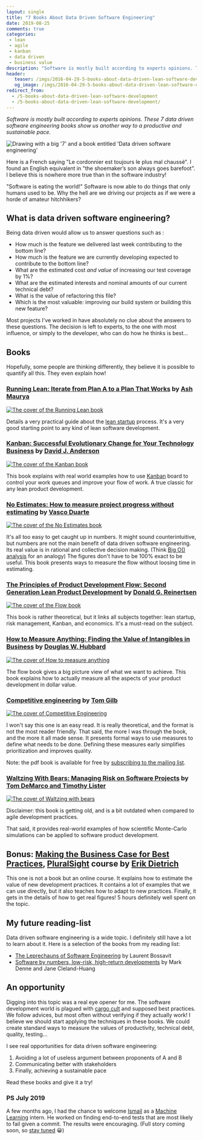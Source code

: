 ```yaml
---
layout: single
title: "7 Books About Data Driven Software Engineering"
date: 2019-08-25
comments: true
categories:
 - lean
 - agile
 - kanban
 - data driven
 - business value
description: "Software is mostly built according to experts opinions. These 7 data driven software engineering books show us another way to a productive and sustainable pace. Ex: measuring the impact of a feature on the bottom line, forecasting the impact of a refactoring on the bottom line, etc."
header:
   teaser: /imgs/2016-04-29-5-books-about-data-driven-lean-software-development/7-data-driven-software-engineering-books-teaser.jpeg
   og_image: /imgs/2016-04-29-5-books-about-data-driven-lean-software-development/7-data-driven-software-engineering-books-og.jpeg
redirect_from:
  - /5-books-about-data-driven-lean-software-development
  - /5-books-about-data-driven-lean-software-development/
---
```

_Software is mostly built according to experts opinions. These 7 data driven software engineering books show us another way to a productive and sustainable pace._

![Drawing with a big '7' and a book entitled 'Data driven software engineering']({{site.url}}/imgs/2016-04-29-5-books-about-data-driven-lean-software-development/7-data-driven-software-engineering-books.jpeg)


Here is a French saying "Le cordonnier est toujours le plus mal chaussé". I found an English equivalent in "the shoemaker’s son always goes barefoot". I believe this is nowhere more true than in the software industry!

"Software is eating the world!" Software is now able to do things that only humans used to be. Why the hell are we driving our projects as if we were a horde of amateur hitchhikers?

## What is data driven software engineering?

Being data driven would allow us to answer questions such as :

* How much is the feature we delivered last week contributing to the bottom line?
* How much is the feature we are currently developing expected to contribute to the bottom line?
* What are the estimated cost *and value* of increasing our test coverage by 1%?
* What are the estimated interests and nominal amounts of our current technical debt?
* What is the value of refactoring this file?
* Which is the most valuable: improving our build system or building this new feature?

Most projects I've worked in have absolutely no clue about the answers to these questions. The decision is left to experts, to the one with most influence, or simply to the developer, who can do how he thinks is best...

## Books

Hopefully, some people are thinking differently, they believe it is possible to quantify all this. They even explain how!

### [Running Lean: Iterate from Plan A to a Plan That Works](http://www.amazon.com/Running-Lean-Iterate-Works-OReilly/dp/1449305172/ref=sr_1_1?tag=pbourgau-20&amp;ie=UTF8&qid=1461906957&sr=8-1&keywords=running+lean) by [Ash Maurya](https://ashmaurya.com/)

[![The cover of the Running Lean book]({{site.url}}{{site.baseurl}}/imgs/2016-04-29-5-books-about-data-driven-lean-software-development/running_lean.jpg)](http://www.amazon.com/Running-Lean-Iterate-Works-OReilly/dp/1449305172/ref=sr_1_1?tag=pbourgau-20&amp;ie=UTF8&qid=1461906957&sr=8-1&keywords=running+lean)

Details a very practical guide about the [lean startup](https://en.wikipedia.org/wiki/Lean_startup) process. It's a very good starting point to any kind of lean software development.

### [Kanban: Successful Evolutionary Change for Your Technology Business](http://www.amazon.com/Kanban-Successful-Evolutionary-Technology-Business/dp/0984521402/ref=sr_1_1?tag=pbourgau-20&amp;ie=UTF8&qid=1461906998&sr=8-1&keywords=kanban+anderson) by [David J. Anderson](http://www.djaa.com/)

[![The cover of the Kanban book]({{site.url}}{{site.baseurl}}/imgs/2016-04-29-5-books-about-data-driven-lean-software-development/kanban.jpg)](http://www.amazon.com/Kanban-Successful-Evolutionary-Technology-Business/dp/0984521402/ref=sr_1_1?tag=pbourgau-20&amp;ie=UTF8&qid=1461906998&sr=8-1&keywords=kanban+anderson)

This book explains with real world examples how to use [Kanban](https://en.wikipedia.org/wiki/Kanban) board to control your work queues and improve your flow of work. A true classic for any lean product development.

### [No Estimates: How to measure project progress without estimating](https://oikosofyseries.com/no-estimates-book-order) by [Vasco Duarte](https://twitter.com/duarte_vasco)

[![The cover of the No Estimates book]({{site.url}}/imgs/2016-04-29-5-books-about-data-driven-lean-software-development/noestimates.jpg)](https://oikosofyseries.com/no-estimates-book-order)

It's all too easy to get caught up in numbers. It might sound counterintuitive, but numbers are not the main benefit of data driven software engineering. Its real value is in rational and collective decision making. (Think [Big O() analysis](https://en.wikipedia.org/wiki/Time_complexity) for an analogy) The figures don't have to be 100% exact to be useful. This book presents ways to measure the flow without loosing time in estimating.

### [The Principles of Product Development Flow: Second Generation Lean Product Development](http://www.amazon.com/Principles-Product-Development-Flow-Generation/dp/1935401009/ref=sr_1_1?tag=pbourgau-20&amp;ie=UTF8&qid=1461907905&sr=8-1&keywords=principles+of+product+development+flow) by [Donald G. Reinertsen](http://reinertsenassociates.com/)

[![The cover of the Flow book]({{site.url}}{{site.baseurl}}/imgs/2016-04-29-5-books-about-data-driven-lean-software-development/flow.jpg)](http://www.amazon.com/Principles-Product-Development-Flow-Generation/dp/1935401009/ref=sr_1_1?tag=pbourgau-20&amp;ie=UTF8&qid=1461907905&sr=8-1&keywords=principles+of+product+development+flow)

This book is rather theoretical, but it links all subjects together: lean startup, risk management, Kanban, and economics. It's a must-read on the subject.

### [How to Measure Anything: Finding the Value of Intangibles in Business](http://www.amazon.com/How-Measure-Anything-Intangibles-Business/dp/1118539273/ref=sr_1_1?tag=pbourgau-20&amp;ie=UTF8&qid=1461908177&sr=8-1&keywords=how+to+measure+anything) by [Douglas W. Hubbard](http://www.hubbardresearch.com/)

[![The cover of How to measure anything]({{site.url}}{{site.baseurl}}/imgs/2016-04-29-5-books-about-data-driven-lean-software-development/how_to_measure_anything.jpg)](http://www.amazon.com/How-Measure-Anything-Intangibles-Business/dp/1118539273/ref=sr_1_1?tag=pbourgau-20&amp;ie=UTF8&qid=1461908177&sr=8-1&keywords=how+to+measure+anything)

The flow book gives a big picture view of what we want to achieve. This book explains how to actually measure all the aspects of your product development in dollar value.

### [Competitive engineering](https://www.amazon.com/Competitive-Engineering-Handbook-Requirements-Planguage/dp/0750665076?ie=UTF8&s=books&qid=1210066822&sr=1-1) by [Tom Gilb](https://www.gilb.com/)

[![The cover of Competitive Engineering]({{site.url}}/imgs/2016-04-29-5-books-about-data-driven-lean-software-development/competitive-engineering.jpg)](https://www.amazon.com/Competitive-Engineering-Handbook-Requirements-Planguage/dp/0750665076?ie=UTF8&s=books&qid=1210066822&sr=1-1)

I won't say this one is an easy read. It is really theoretical, and the format is not the most reader friendly. That said, the more I was through the book, and the more it all made sense. It presents formal ways to use measures to define what needs to be done. Defining these measures early simplifies prioritization and improves quality.

Note: the pdf book is available for free by [subscribing to the mailing list](https://www.gilb.com/competitive-engineering).


### [Waltzing With Bears: Managing Risk on Software Projects](http://www.amazon.com/Waltzing-Bears-Managing-Software-Projects/dp/0932633609/ref=sr_1_sc_1?tag=pbourgau-20&amp;ie=UTF8&qid=1461908398&sr=8-1-spell&keywords=walzting+with+bears) by [Tom DeMarco and Timothy Lister](http://www.systemsguild.com/)

[![The cover of Waltzing with bears]({{site.url}}{{site.baseurl}}/imgs/2016-04-29-5-books-about-data-driven-lean-software-development/waltzing_with_bears.jpg)](http://www.amazon.com/Waltzing-Bears-Managing-Software-Projects/dp/0932633609/ref=sr_1_sc_1?tag=pbourgau-20&amp;ie=UTF8&qid=1461908398&sr=8-1-spell&keywords=walzting+with+bears)

Disclaimer: this book is getting old, and is a bit outdated when compared to agile development practices.

That said, it provides real-world examples of how scientific Monte-Carlo simulations can be applied to software product development.

## Bonus: [Making the Business Case for Best Practices](https://www.pluralsight.com/courses/making-business-case-for-best-practices), [PluralSight](https://www.pluralsight.com) course by [Erik Dietrich](https://daedtech.com/)

This one is not a book but an online course. It explains how to estimate the value of new development practices. It contains a lot of examples that we can use directly, but it also teaches how to adapt to new practices. Finally, it gets in the details of how to get real figures! 5 hours definitely well spent on the topic.

## My future reading-list

Data driven software engineering is a wide topic. I definitely still have a lot to learn about it. Here is a selection of the books from my reading list:

* [The Leprechauns of Software Engineering](https://leanpub.com/leprechauns) by Laurent Bossavit
* [Software by numbers, low-risk, high-return developments](https://www.amazon.com/Software-Numbers-Low-Risk-High-Return-Development/dp/0131407287/ref=sr_1_1?keywords=software+by+numbers&qid=1563253998&s=gateway&sr=8-1) by Mark Denne and Jane Cleland-Huang

## An opportunity

Digging into this topic was a real eye opener for me. The software development world is plagued with [cargo cult](https://en.wikipedia.org/wiki/Cargo_cult) and supposed best practices. We follow advices, but most often without verifying if they actually work! I believe we should start applying the techniques in these books. We could create standard ways to measure the values of productivity, technical debt, quality, testing...

I see real opportunities for data driven software engineering:

1. Avoiding a lot of useless argument between proponents of A and B
2. Communicating better with stakeholders
3. Finally, achieving a sustainable pace

Read these books and give it a try!

### PS July 2019

A few months ago, I had the chance to welcome [Ismail](https://twitter.com/ismailham91) as a [Machine Learning](https://en.wikipedia.org/wiki/Machine_learning) intern. He worked on finding end-to-end tests that are most likely to fail given a commit. The results were encouraging. (Full story coming soon, so [stay tuned](http://eepurl.com/dxKE95) 😀)